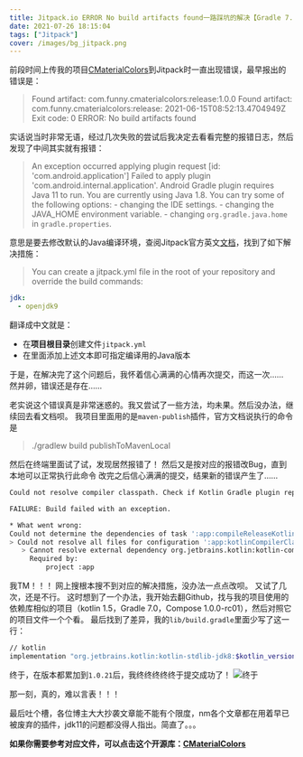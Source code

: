 ```yaml
---
title: Jitpack.io ERROR No build artifacts found一路踩坑的解决【Gradle 7.0+,Kotlin 1.5+】
date: 2021-07-26 18:15:04
tags: ["Jitpack"]
cover: /images/bg_jitpack.png
---
```


前段时间上传我的项目[CMaterialColors](https://github.com/FunnySaltyFish/CMaterialColors/)到Jitpack时一直出现错误，最早报出的错误是：

> Found artifact: com.funny.cmaterialcolors:release:1.0.0
Found artifact: com.funny.cmaterialcolors:release:
2021-06-15T08:52:13.4704949Z
Exit code: 0
ERROR: No build artifacts found

实话说当时非常无语，经过几次失败的尝试后我决定去看看完整的报错日志，然后发现了中间其实就有报错：

> An exception occurred applying plugin request [id: 'com.android.application']
> Failed to apply plugin 'com.android.internal.application'.
   > Android Gradle plugin requires Java 11 to run. You are currently using Java 1.8.
     You can try some of the following options:
       - changing the IDE settings.
       - changing the JAVA_HOME environment variable.
       - changing `org.gradle.java.home` in `gradle.properties`.


意思是要去修改默认的Java编译环境，查阅Jitpack官方英文[文档](https://github.com/jitpack/jitpack.io/blob/master/BUILDING.md)，找到了如下解决措施：
> You can create a jitpack.yml file in the root of your repository and override the build commands:

```yml
jdk:
  - openjdk9
```
翻译成中文就是：
- 在**项目根目录**创建文件`jitpack.yml`
- 在里面添加上述文本即可指定编译用的Java版本

于是，在解决完了这个问题后，我怀着信心满满的心情再次提交，而这一次……
然并卵，错误还是存在……

老实说这个错误真是非常迷惑的。我又尝试了一些方法，均未果。然后没办法，继续回去看文档呗。
我项目里面用的是`maven-publish`插件，官方文档说执行的命令是

> ./gradlew build publishToMavenLocal

然后在终端里面试了试，发现居然报错了！
然后又是按对应的报错改Bug，直到本地可以正常执行此命令
改完之后信心满满的提交，结果新的错误产生了……

```bash
Could not resolve compiler classpath. Check if Kotlin Gradle plugin repository is configured in project ':app'.

FAILURE: Build failed with an exception.

* What went wrong:
Could not determine the dependencies of task ':app:compileReleaseKotlin'.
> Could not resolve all files for configuration ':app:kotlinCompilerClasspath'.
   > Cannot resolve external dependency org.jetbrains.kotlin:kotlin-compiler-embeddable:1.5.10 because no repositories are defined.
     Required by:
         project :app
```

我TM！！！
网上搜根本搜不到对应的解决措施，没办法一点点改呗。
又试了几次，还是不行。
这时想到了一个办法，我开始去翻Github，找与我的项目使用的依赖库相似的项目（kotlin 1.5，Gradle 7.0，Compose 1.0.0-rc01），然后对照它的项目文件一个个看。
最后找到了差异，我的`lib/build.gradle`里面少写了这一行：

```bash
// kotlin
implementation "org.jetbrains.kotlin:kotlin-stdlib-jdk8:$kotlin_version"
```

终于，在版本都累加到`1.0.21`后，我终终终终终于提交成功了！
![终于](https://img-blog.csdnimg.cn/9fdcfa0d460e44bea18538ff9999a8cf.png?x-oss-process=image/watermark,type_ZmFuZ3poZW5naGVpdGk,shadow_10,text_aHR0cHM6Ly9ibG9nLmNzZG4ubmV0L3FxXzQzNTk2MDY3,size_16,color_FFFFFF,t_70#pic_center)

那一刻，真的，难以言表！！！

最后吐个槽，各位博主大大抄袭文章能不能有个限度，nm各个文章都在用着早已被废弃的插件，jdk11的问题都没得人指出。简直了。。。

**如果你需要参考对应文件，可以点击这个开源库：[CMaterialColors](https://github.com/FunnySaltyFish/CMaterialColors/)**